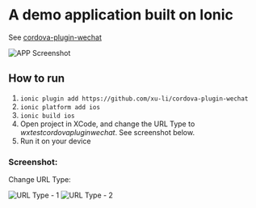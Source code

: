 # A demo application built on Ionic

See [cordova-plugin-wechat](https://github.com/xu-li/cordova-plugin-wechat)

![APP Screenshot](https://raw.githubusercontent.com/xu-li/cordova-plugin-wechat-example/master/assets/screenshot-3.png)

## How to run

1. ```ionic plugin add https://github.com/xu-li/cordova-plugin-wechat```
2. ```ionic platform add ios```
3. ```ionic build ios```
4. Open project in XCode, and change the URL Type to *wxtestcordovapluginwechat*. See screenshot below.
5. Run it on your device


### Screenshot: 

Change URL Type:

![URL Type - 1](https://raw.githubusercontent.com/xu-li/cordova-plugin-wechat-example/master/assets/screenshot-1.jpg)
![URL Type - 2](https://raw.githubusercontent.com/xu-li/cordova-plugin-wechat-example/master/assets/screenshot-2.jpg)
